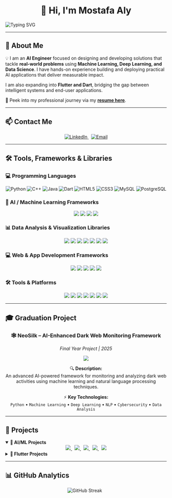<h1 align="center">👋 Hi, I'm Mostafa Aly</h1>

![Typing SVG](https://readme-typing-svg.demolab.com?font=Fira+Code&weight=700&size=28&pause=1000&color=36A3F7&center=true&vCenter=true&width=1000&lines=AI+Engineer+·+Hands-on+with+building+ML+models;Exploring+Data+·+Building+Insights+·+Delivering+Impact;Always+curious+—+always+building)





---

## 🚀 About Me  
💡 I am an **AI Engineer** focused on designing and developing solutions that tackle **real-world problems** using **Machine Learning, Deep Learning, and Data Science**. I have hands-on experience building and deploying practical AI applications that deliver measurable impact.  

I am also expanding into **Flutter and Dart**, bridging the gap between intelligent systems and end-user applications.  


📄 Peek into my professional journey via my **[resume here](https://drive.google.com/file/d/14IBNsHBqhT3kRJMljS-7BYoDuVTxkRZw/view)**.



---

## 📫 Contact Me  

<p align="center">
  <a href="https://www.linkedin.com/in/mostafa-aly-sayed/" target="_blank">
    <img src="https://img.shields.io/badge/LinkedIn-0A66C2?style=for-the-badge&logo=linkedin&logoColor=white" alt="LinkedIn"/>
  </a>
  &nbsp;
  <a href="mailto:moustafaalyyy@gmail.com" target="_blank">
    <img src="https://img.shields.io/badge/Gmail-D14836?style=for-the-badge&logo=gmail&logoColor=white" alt="Email"/>
  </a>
</p>

 
---
## 🛠️ Tools, Frameworks & Libraries

### 💻 Programming Languages
<p align="center">
  <img src="https://img.shields.io/badge/Python-3776AB?style=for-the-badge&logo=python&logoColor=white" alt="Python"/>
  <img src="https://img.shields.io/badge/C++-00599C?style=for-the-badge&logo=c%2B%2B&logoColor=white" alt="C++"/>
  <img src="https://img.shields.io/badge/Java-007396?style=for-the-badge&logo=java&logoColor=white" alt="Java"/>
  <img src="https://img.shields.io/badge/Dart-0175C2?style=for-the-badge&logo=dart&logoColor=white" alt="Dart"/>
  <img src="https://img.shields.io/badge/HTML5-E34F26?style=for-the-badge&logo=html5&logoColor=white" alt="HTML5"/>
  <img src="https://img.shields.io/badge/CSS3-1572B6?style=for-the-badge&logo=css3&logoColor=white" alt="CSS3"/>
  <img src="https://img.shields.io/badge/MySQL-4479A1?style=for-the-badge&logo=mysql&logoColor=white" alt="MySQL"/>
  <img src="https://img.shields.io/badge/PostgreSQL-336791?style=for-the-badge&logo=postgresql&logoColor=white" alt="PostgreSQL"/>
</p>


### 🤖 AI / Machine Learning Frameworks
<p align="center">
  <img src="https://img.shields.io/badge/TensorFlow-FF6F00?style=for-the-badge&logo=tensorflow&logoColor=white" />
  <img src="https://img.shields.io/badge/PyTorch-EE4C2C?style=for-the-badge&logo=pytorch&logoColor=white" />
  <img src="https://img.shields.io/badge/scikit--learn-F7931E?style=for-the-badge&logo=scikit-learn&logoColor=white" />
  <img src="https://img.shields.io/badge/OpenCV-5C3EE8?style=for-the-badge&logo=opencv&logoColor=white" />
</p>

### 📊 Data Analysis & Visualization Libraries
<p align="center">
  <img src="https://img.shields.io/badge/Pandas-150458?style=for-the-badge&logo=pandas&logoColor=white" />
  <img src="https://img.shields.io/badge/NumPy-013243?style=for-the-badge&logo=numpy&logoColor=white" />
  <img src="https://img.shields.io/badge/Matplotlib-003B57?style=for-the-badge&logo=plotly&logoColor=white" />
  <img src="https://img.shields.io/badge/Seaborn-3776AB?style=for-the-badge&logo=python&logoColor=white" />
  <img src="https://img.shields.io/badge/Tableau-E97627?style=for-the-badge&logo=tableau&logoColor=white" />
  <img src="https://img.shields.io/badge/Power%20BI-F2C811?style=for-the-badge&logo=powerbi&logoColor=black" />
  <img src="https://img.shields.io/badge/Excel-217346?style=for-the-badge&logo=microsoft-excel&logoColor=white" />
</p>

### 💻 Web & App Development Frameworks
<p align="center">
  <img src="https://img.shields.io/badge/Flutter-02569B?style=for-the-badge&logo=flutter&logoColor=white" />
  <img src="https://img.shields.io/badge/Django-092E20?style=for-the-badge&logo=django&logoColor=white" />
  <img src="https://img.shields.io/badge/Flask-000000?style=for-the-badge&logo=flask&logoColor=white" />
  <img src="https://img.shields.io/badge/FastAPI-009688?style=for-the-badge&logo=fastapi&logoColor=white" />
  <img src="https://img.shields.io/badge/Postman-FF6C37?style=for-the-badge&logo=postman&logoColor=white" />
</p>

### 🛠️ Tools & Platforms
<p align="center">
  <img src="https://img.shields.io/badge/Kaggle-20BEFF?style=for-the-badge&logo=kaggle&logoColor=white" />
  <img src="https://img.shields.io/badge/Google%20Colab-F9AB00?style=for-the-badge&logo=googlecolab&logoColor=white" />
  <img src="https://img.shields.io/badge/VS%20Code-007ACC?style=for-the-badge&logo=visual-studio-code&logoColor=white" />
  <img src="https://img.shields.io/badge/Android%20Studio-3DDC84?style=for-the-badge&logo=android-studio&logoColor=white" />
  <img src="https://img.shields.io/badge/Git-F05032?style=for-the-badge&logo=git&logoColor=white" />
  <img src="https://img.shields.io/badge/GitHub-181717?style=for-the-badge&logo=github&logoColor=white" />
  <img src="https://img.shields.io/badge/LaTeX-008080?style=for-the-badge&logo=latex&logoColor=white" />
</p>

 ---
## 🎓 Graduation Project

<div align="center">

### 🕸️ NeoSilk – AI-Enhanced Dark Web Monitoring Framework  
*Final Year Project | 2025*

<a href="https://github.com/mostafa-aly-sayed/NeoSilk">
  <img src="https://github-readme-stats.vercel.app/api/pin/?username=mostafa-aly-sayed&repo=NeoSilk&theme=tokyonight" />
</a>

🔍 **Description:**  
An advanced AI-powered framework for monitoring and analyzing dark web activities using machine learning and natural language processing techniques.

⚡ **Key Technologies:**  
`Python` • `Machine Learning` • `Deep Learning` • `NLP` • `Cybersecurity` • `Data Analysis`

</div>

 ---
## 📂 Projects

<details open>
  <summary><strong>🤖 AI/ML Projects</strong></summary>
  <div align="center">

  <a href="https://github.com/mostafa-aly-sayed/traffic-sign-detection">
    <img src="https://github-readme-stats.vercel.app/api/pin/?username=mostafa-aly-sayed&repo=traffic-sign-detection&theme=tokyonight" />
  </a>
  &nbsp;
  <a href="https://github.com/mostafa-aly-sayed/Speech2Text">
    <img src="https://github-readme-stats.vercel.app/api/pin/?username=mostafa-aly-sayed&repo=Speech2Text&theme=tokyonight" />
  </a>
  &nbsp;
  <a href="https://github.com/mostafa-aly-sayed/CodeAlpha_SpeechEmotionRecognition">
    <img src="https://github-readme-stats.vercel.app/api/pin/?username=mostafa-aly-sayed&repo=CodeAlpha_SpeechEmotionRecognition&theme=tokyonight" />
  </a>
  &nbsp;
  <a href="https://github.com/mostafa-aly-sayed/CodeAlpha_HandwrittenCharacterRecognition">
    <img src="https://github-readme-stats.vercel.app/api/pin/?username=mostafa-aly-sayed&repo=CodeAlpha_HandwrittenCharacterRecognition&theme=tokyonight" />
  </a>
  &nbsp;
  <a href="https://github.com/mostafa-aly-sayed/CodeAlpha_DiseasePredection">
    <img src="https://github-readme-stats.vercel.app/api/pin/?username=mostafa-aly-sayed&repo=CodeAlpha_DiseasePredection&theme=tokyonight" />
  </a>

  </div>
</details>


<details>
  <summary><strong>📱 Flutter Projects</strong></summary>
  <div align="center">

<a href="https://github.com/mostafa-aly-sayed/tourism-gallery-app">
  <img src="https://github-readme-stats.vercel.app/api/pin/?username=mostafa-aly-sayed&repo=NewsApp&theme=tokyonight" />
</a>
&nbsp;
<a href="https://github.com/mostafa-aly-sayed/WeatherApp">
  <img src="https://github-readme-stats.vercel.app/api/pin/?username=mostafa-aly-sayed&repo=WeatherApp&theme=tokyonight" />
</a>

  </div>
</details>


---
## 📊 GitHub Analytics  

<div align="center">
  <img src="https://github-readme-streak-stats.herokuapp.com/?user=mostafa-aly-sayed&theme=tokyonight" alt="GitHub Streak" />
  &nbsp;
</div>
